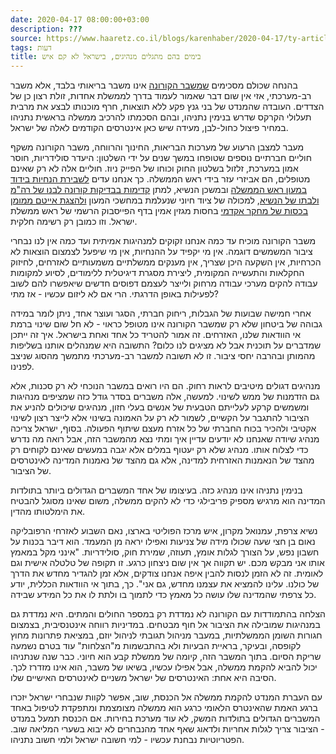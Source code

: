 ```yaml
---
date: 2020-04-17 08:00:00+03:00
description: ???
source: https://www.haaretz.co.il/blogs/karenhaber/2020-04-17/ty-article/0000017f-f8e6-d47e-a37f-f9fe8a6e0000
tags: דעות
title: בימים בהם מתגלים מנהיגים, בישראל לא קם איש
---
```


בהנחה שכולם מסכימים [שמשבר הקורונה](/health/2020-03-05/ty-article-static-ext/0000017f-f30f-d487-abff-f3ff2e330000) אינו משבר בריאותי בלבד, אלא משבר רב-מערכתי, אזי אין שום דבר שאמור לעמוד בדרך לממשלת אחדות, זולת רצון כן של הצדדים. העובדה שהמנדט של בני גנץ פקע ללא תוצאות, חרף מוכנותו לבצע את מרבית תעלולי הקרקס שדרש בנימין נתניהו, ובהם הסכמתו להרכיב ממשלה בראשית נתניהו במחיר פיצול כחול-לבן, מעידה שיש כאן אינטרסים הקודמים לאלה של ישראל. 

מעבר למצבן הרעוע של מערכות הבריאות, החינוך והרווחה, משבר הקורונה משקף חוליים חברתיים נוספים שטופחו במשך שנים על ידי השלטון: היעדר סולידריות, חוסר אמון במערכת, זלזול בשלטון החוק וכוחו של הפייק ניוז. חוליים אלה לא רק שאינם מטופלים, הם אביזרי עזר בידי ראש הממשלה. כך אנחנו עדים [לשבירת הנחיות בידוד במעון ראש הממשלה](/health/corona/2020-04-09/ty-article/.premium/0000017f-e8d5-d62c-a1ff-fcff1bfd0000) ובמשכן הנשיא, למתן [קדימות בבדיקות קורונה לבנו של רה"מ ולבתו של הנשיא](/gallery/2020-04-13/ty-article/.premium/0000017f-e540-df5f-a17f-ffdee2e80000), למכולה של ציוד חיוני שנעלמת במחשכי המעון [ולהצגת אייטם ממומן בכסות של מחקר אקדמי](/gallery/opinion/2020-04-16/ty-article/.highlight/0000017f-ee63-d4a6-af7f-fee7e8e70000) בחסות מגזין אמין בדף הפייסבוק הרשמי של ראש ממשלת ישראל. וזו כמובן רק רשימה חלקית. 

משבר הקורונה מוכיח עד כמה אנחנו זקוקים למנהיגות אמיתית ועד כמה אין לנו נבחרי ציבור המשמשים דוגמה. אין מי יקפיד על ההנחיות, אין מי שיפעל לצמצום הוצאות לא הכרחיות, אין השקעה היכן שצריך, אין מענקים ממשלתיים משמעותיים לאזרחים, לחיזוק החקלאות והתעשייה המקומית, ליצירת מסגרת דיגיטלית ללימודים, לסיוע למקומות עבודה להקים מערכי עבודה מרחוק ולייצר לעצמם דפוסים חדשים שיאפשרו להם לשוב לפעילות באופן הדרגתי. הרי אם לא ליזום עכשיו - אז מתי? 

אחרי חמישה שבועות של הגבלות, ריחוק חברתי, הסגר ועוצר אחד, ניתן לומר במידה גבוהה של ביטחון שלא רק שמשבר הקורונה אינו מטופל כראוי - לא חל שום שינוי ברמת אי הוודאות שלנו, האזרחים. זה אמור להטריד כל אחד ואחת בישראל. איך זה ייתכן שמדברים על תוכנית אבל לא מציגים לנו כלום? התשובה היא שמנהלים אותנו בשליפות מהמותן ובהרבה יחסי ציבור. זו לא תשובה למשבר רב-מערכתי מתמשך מהסוג שניצב לפנינו. 

מנהיגים דגולים מיטיבים לראות רחוק. הם היו רואים במשבר הנוכחי לא רק סכנות, אלא גם הזדמנות של ממש לשינוי. למעשה, אלה משברים בסדר גודל כזה שמציפים מנהיגות ומשמשים קרקע לעלייתם הטבעית של אנשים בעלי חזון, מנהיגים שיכולים להניע את הציבור להתגבר על הקשיים, לשמור לא רק על האמונה בשינוי אלא לייצר רצון לשינוי אקטיבי ולהכיר בכוח החברתי של כל אזרח מעצם שיתוף הפעולה. בסוף, ישראל צריכה מנהיג שיודה שאנחנו לא יודעים עדיין איך ומתי נצא מהמשבר הזה, אבל רואה מה נדרש כדי לצלוח אותו. מנהיג שלא רק יעטוף במלים אלא יגבה במעשים שאינם לקוחים רק מהצד של הנאמנות האזרחית למדינה, אלא גם מהצד של נאמנות המדינה לאינטרסים של הציבור. 

בנימין נתניהו אינו מנהיג כזה. בעיצומו של אחד המשברים הגדולים ביותר בתולדות המדינה הוא מרגיש מספיק פריבילגי כדי לא להקים ממשלה, משום שאינו מסוגל להבטיח את הימלטותו מהדין. 

נשיא צרפת, עמנואל מקרון, איש מרכז הפוליטי בארצו, נאם השבוע לאזרחי הרפובליקה נאום בן חצי שעה שכולו מידה של צניעות ואפילו יראה מן המעמד. הוא דיבר בכנות על חשבון נפש, על הצורך לגלות אומץ, תעוזה, שמירת חוק, סולידריות. "אינני מקל במאמץ אותו אני מבקש מכם. יש תקווה אך אין שום ניצחון כרגע. זו תקופה של טלטלה אישית וגם לאומית. זה לא הזמן לנסות להבין איפה אנחנו צודקים, אלא זמן להגדיר מחדש את הדרך של כולנו. עלינו להמציא את עצמנו מחדש, גם אני". כך, בתוך אי הוודאות הכללית, יודע כל צרפתי שהמדינה שלו עושה כל מאמץ כדי לתמוך בו ולתת לו את כל המידע שבידה. 

הצלחה בהתמודדות עם הקורונה לא נמדדת רק במספר החולים והמתים. היא נמדדת גם במנהיגות שמובילה את הציבור אל חוף מבטחים. במדיניות רווחה אינטנסיבית, בצמצום חגורות השומן הממשלתיות, במעבר מניהול תגובתי לניהול יוזם, במציאת פתרונות מחוץ לקופסה, ובעיקר, בראיית הבעיות ולא בהתבשמות מ"הצלחות" עוד בטרם נשמעה שריקת הסיום. בתוך המשבר הזה, קיומה של ממשלת קבע הוא חיוני. כבר שנה שנתניהו יכול להביא להקמת ממשלה, אבל אפילו עכשיו, בשיאו של משבר, הוא אינו מזדרז לכך. הסיבה היא אחת: האינטרסים של ישראל משניים לאינטרסים האישיים שלו. 

עם העברת המנדט להקמת ממשלה אל הכנסת, שוב, אפשר לקוות שנבחרי ישראל יזכרו ברגע האמת שהאינטרס הלאומי כרגע הוא ממשלה מצומצמת ומתפקדת לטיפול באחד המשברים הגדולים בתולדות המשק, לא עוד מערכת בחירות. אם הכנסת תמעל במנדט - הציבור צריך לגלות אחריות ולדאוג שאף אחד מהנבחרים לא יבוא בשערי המליאה שוב. הפטריוטיות נבחנת עכשיו - למי חשובה ישראל ולמי חשוב נתניהו.